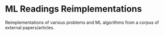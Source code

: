 # ML Readings Reimplementations
Reimplementations of various problems and ML algorithms from a corpus of external papers/articles.
